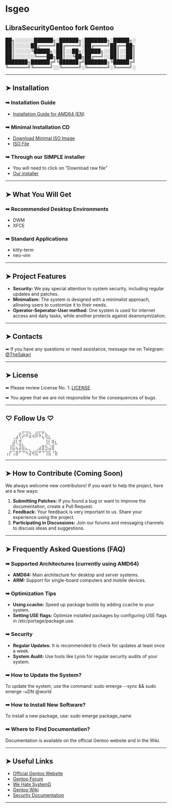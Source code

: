 # lsgeo
## LibraSecurityGentoo fork Gentoo

██╗░░░░░░██████╗░██████╗░███████╗░█████╗░  
██║░░░░░██╔════╝██╔════╝░██╔════╝██╔══██╗  
██║░░░░░╚█████╗░██║░░██╗░█████╗░░██║░░██║  
██║░░░░░░╚═══██╗██║░░╚██╗██╔══╝░░██║░░██║  
███████╗██████╔╝╚██████╔╝███████╗╚█████╔╝  
╚══════╝╚═════╝░░╚═════╝░╚══════╝░╚════╝░  

---

## ➤ Installation

### ➥ Installation Guide
- [Installation Guide for AMD64 (EN)](https://wiki.gentoo.org/wiki/Handbook:AMD64/Full/Installation/en)

### ➥ Minimal Installation CD
- [Download Minimal ISO Image](https://www.gentoo.org/downloads/)
- [ISO File](https://distfiles.gentoo.org/releases/amd64/autobuilds/20240811T170405Z/install-amd64-minimal-20240811T170405Z.iso)

### ➥ Through our SIMPLE installer
- You will need to click on "Download raw file"
- [Our installer](https://github.com/igor-bobrov/lsgeo/blob/main/SH/Formating-usb-device.sh)

---

## ➤ What You Will Get

### ➥ Recommended Desktop Environments
- DWM
- XFCE

### ➥ Standard Applications
- kitty-term
- neo-vim

---

## ➤ Project Features
- **Security:** We pay special attention to system security, including regular updates and patches.
- **Minimalism:** The system is designed with a minimalist approach, allowing users to customize it to their needs.
- **Operator-Seperator-User method:** One system is used for internet access and daily tasks, while another protects against deanonymization.

---

## ➤ Contacts
➥ If you have any questions or need assistance, message me on Telegram: [@TheSakari](https://t.me/TheSakari)

---

## ➤ License
➥ Please review License No. 1: [LICENSE](https://github.com/igor-bobrov/lsgeo/blob/main/LICENSE)

➥ You agree that we are not responsible for the consequences of bugs.

---

## ♡ Follow Us ♡
⠀⠀⠀⠀⣀⡤⢤⣄⠀⣠⡤⣤⡀  
⠀⠀⢀⣴⢫⠞⠛⠾⠺⠟⠛⢦⢻⣆⠀⠀  
⠀⠀⣼⢇⣻⡀⠀⠀⠀⠀⠀⠀⢸⡇⢿⣆⠀  
⠀⢸⣯⢦⣽⣷⣄⡀⠀⢀⣴⣿⣳⣬⣿  
⢠⡞⢩⣿⠋⠙⠳⣽⢾⣯⠛⠙⢹⣯⠘⣷  

---

## ➤ How to Contribute (Coming Soon)
We always welcome new contributors! If you want to help the project, here are a few ways:
1. **Submitting Patches:** If you found a bug or want to improve the documentation, create a Pull Request.
2. **Feedback:** Your feedback is very important to us. Share your experience using the project.
3. **Participating in Discussions:** Join our forums and messaging channels to discuss ideas and suggestions.

---

## ➤ Frequently Asked Questions (FAQ)

### ➥ Supported Architectures (currently using AMD64)
- **AMD64:** Main architecture for desktop and server systems.
- **ARM:** Support for single-board computers and mobile devices.

### ➥ Optimization Tips
- **Using ccache:** Speed up package builds by adding ccache to your system.
- **Setting USE flags:** Optimize installed packages by configuring USE flags in /etc/portage/package.use.

### ➥ Security
- **Regular Updates:** It is recommended to check for updates at least once a week.
- **System Audit:** Use tools like Lynis for regular security audits of your system.

### ➥ How to Update the System?
To update the system, use the command:
sudo emerge --sync && sudo emerge -uDN @world


### ➥ How to Install New Software?
To install a new package, use:
sudo emerge package_name


### ➥ Where to Find Documentation?
Documentation is available on the official Gentoo website and in the Wiki.

---

## ➤ Useful Links
- [Official Gentoo Website](https://www.gentoo.org)
- [Gentoo Forum](https://forums.gentoo.org)
- [We Hate SystemD](https://nosystemd.org/)
- [Gentoo Wiki](https://wiki.gentoo.org)
- [Security Documentation](https://wiki.gentoo.org/wiki/Security)

---
